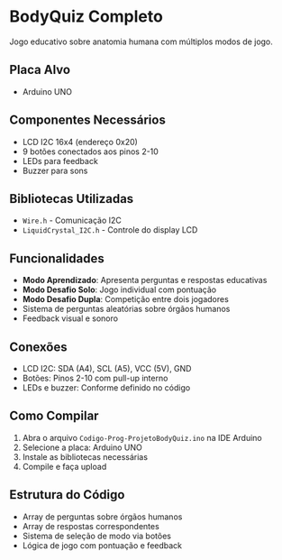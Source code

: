 # BodyQuiz Completo

Jogo educativo sobre anatomia humana com múltiplos modos de jogo.

## Placa Alvo
- Arduino UNO

## Componentes Necessários
- LCD I2C 16x4 (endereço 0x20)
- 9 botões conectados aos pinos 2-10
- LEDs para feedback
- Buzzer para sons

## Bibliotecas Utilizadas
- `Wire.h` - Comunicação I2C
- `LiquidCrystal_I2C.h` - Controle do display LCD

## Funcionalidades
- **Modo Aprendizado**: Apresenta perguntas e respostas educativas
- **Modo Desafio Solo**: Jogo individual com pontuação
- **Modo Desafio Dupla**: Competição entre dois jogadores
- Sistema de perguntas aleatórias sobre órgãos humanos
- Feedback visual e sonoro

## Conexões
- LCD I2C: SDA (A4), SCL (A5), VCC (5V), GND
- Botões: Pinos 2-10 com pull-up interno
- LEDs e buzzer: Conforme definido no código

## Como Compilar
1. Abra o arquivo `Codigo-Prog-ProjetoBodyQuiz.ino` na IDE Arduino
2. Selecione a placa: Arduino UNO
3. Instale as bibliotecas necessárias
4. Compile e faça upload

## Estrutura do Código
- Array de perguntas sobre órgãos humanos
- Array de respostas correspondentes
- Sistema de seleção de modo via botões
- Lógica de jogo com pontuação e feedback
